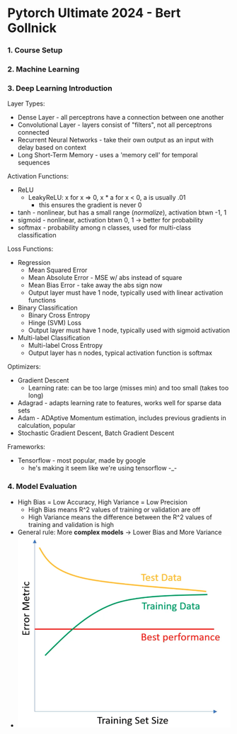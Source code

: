 # Pytorch Ultimate 2024 - Bert Gollnick

### 1. Course Setup

### 2. Machine Learning

### 3. Deep Learning Introduction

Layer Types:
- Dense Layer - all perceptrons have a connection between one another
- Convolutional Layer - layers consist of "filters", not all perceptrons connected
- Recurrent Neural Networks - take their own output as an input with delay based on context
- Long Short-Term Memory - uses a 'memory cell' for temporal sequences

Activation Functions:
- ReLU
    - LeakyReLU: x for x => 0, x * a for x < 0, a is usually .01
        - this ensures the gradient is never 0
- tanh - nonlinear, but has a small range (*normalize*), activation btwn -1, 1
- sigmoid - nonlinear, activation btwn 0, 1 -> better for probability
- softmax - probability among n classes, used for multi-class classification

Loss Functions:
- Regression
    - Mean Squared Error
    - Mean Absolute Error - MSE w/ abs instead of square
    - Mean Bias Error - take away the abs sign now
    - Output layer must have 1 node, typically used with linear activation functions
- Binary Classification
    - Binary Cross Entropy
    - Hinge (SVM) Loss
    - Output layer must have 1 node, typically used with sigmoid activation
- Multi-label Classification
    - Multi-label Cross Entropy
    - Output layer has n nodes, typical activation function is softmax

Optimizers:
- Gradient Descent
    - Learning rate: can be too large (misses min) and too small (takes too long)
- Adagrad - adapts learning rate to features, works well for sparse data sets
- Adam - ADAptive Momentum estimation, includes previous gradients in calculation, popular
- Stochastic Gradient Descent, Batch Gradient Descent

Frameworks:
- Tensorflow - most popular, made by google
    - he's making it seem like we're using tensorflow -_-

### 4. Model Evaluation
- High Bias = Low Accuracy, High Variance = Low Precision
    - High Bias means R^2 values of training or validation are off
    - High Variance means the difference between the R^2 values of training and validation is high
- General rule: More **complex models** -> Lower Bias and More Variance
- ![train-test trend graph](tttgraph.png)